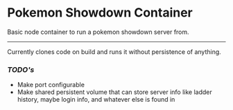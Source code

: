 # Pokemon Showdown Container
Basic node container to run a pokemon showdown server from.

---

Currently clones code on build and runs it without persistence of anything.

### _TODO's_
- Make port configurable
- Make shared persistent volume that can store server info like ladder history, maybe login info, and whatever else is found in 